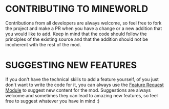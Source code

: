 # CONTRIBUTING TO MINEWORLD

Contributions from all developers are always welcome, so feel free to fork the project and make a PR when you have a change or a new addition that you would like to add. 
Keep in mind that the code should follow the principles of the existing source and that the addition should not be incoherent with the rest of the mod.

# SUGGESTING NEW FEATURES

If you don't have the technical skills to add a feature yourself, of you just don't want to write the code for it, you can always use the [Feature Request Module](https://github.com/JimiIT92/MineWorld/issues/new?assignees=JimiIT92&labels=enhancement&projects=&template=feature_request.md&title=)
to suggest new content for the mod. Suggestions are always welcome and sometimes they can lead to amazing new features, so feel free to suggest whatever you have in mind :)
